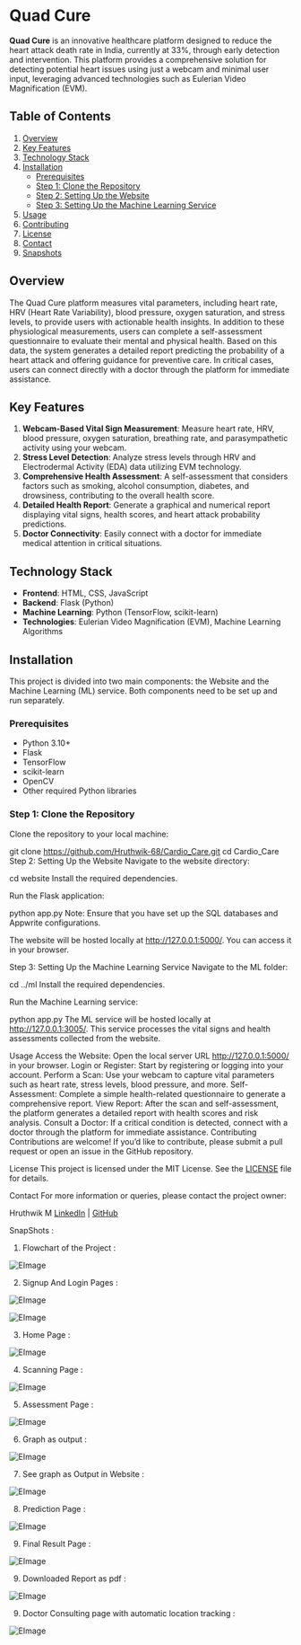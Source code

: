 # Quad Cure

**Quad Cure** is an innovative healthcare platform designed to reduce the heart attack death rate in India, currently at 33%, through early detection and intervention. This platform provides a comprehensive solution for detecting potential heart issues using just a webcam and minimal user input, leveraging advanced technologies such as Eulerian Video Magnification (EVM).

## Table of Contents

1. [Overview](#overview)
2. [Key Features](#key-features)
3. [Technology Stack](#technology-stack)
4. [Installation](#installation)
   - [Prerequisites](#prerequisites)
   - [Step 1: Clone the Repository](#step-1-clone-the-repository)
   - [Step 2: Setting Up the Website](#step-2-setting-up-the-website)
   - [Step 3: Setting Up the Machine Learning Service](#step-3-setting-up-the-machine-learning-service)
5. [Usage](#usage)
6. [Contributing](#contributing)
7. [License](#license)
8. [Contact](#contact)
9. [Snapshots](#snapshots)

## Overview

The Quad Cure platform measures vital parameters, including heart rate, HRV (Heart Rate Variability), blood pressure, oxygen saturation, and stress levels, to provide users with actionable health insights. In addition to these physiological measurements, users can complete a self-assessment questionnaire to evaluate their mental and physical health. Based on this data, the system generates a detailed report predicting the probability of a heart attack and offering guidance for preventive care. In critical cases, users can connect directly with a doctor through the platform for immediate assistance.

## Key Features

1. **Webcam-Based Vital Sign Measurement**: Measure heart rate, HRV, blood pressure, oxygen saturation, breathing rate, and parasympathetic activity using your webcam.
2. **Stress Level Detection**: Analyze stress levels through HRV and Electrodermal Activity (EDA) data utilizing EVM technology.
3. **Comprehensive Health Assessment**: A self-assessment that considers factors such as smoking, alcohol consumption, diabetes, and drowsiness, contributing to the overall health score.
4. **Detailed Health Report**: Generate a graphical and numerical report displaying vital signs, health scores, and heart attack probability predictions.
5. **Doctor Connectivity**: Easily connect with a doctor for immediate medical attention in critical situations.

## Technology Stack

- **Frontend**: HTML, CSS, JavaScript
- **Backend**: Flask (Python)
- **Machine Learning**: Python (TensorFlow, scikit-learn)
- **Technologies**: Eulerian Video Magnification (EVM), Machine Learning Algorithms

## Installation

This project is divided into two main components: the Website and the Machine Learning (ML) service. Both components need to be set up and run separately.

### Prerequisites

- Python 3.10+
- Flask
- TensorFlow
- scikit-learn
- OpenCV
- Other required Python libraries

### Step 1: Clone the Repository

Clone the repository to your local machine:


git clone https://github.com/Hruthwik-68/Cardio_Care.git
cd Cardio_Care
Step 2: Setting Up the Website
Navigate to the website directory:


cd website
Install the required dependencies.

Run the Flask application:


python app.py
Note: Ensure that you have set up the SQL databases and Appwrite configurations.

The website will be hosted locally at http://127.0.0.1:5000/. You can access it in your browser.

Step 3: Setting Up the Machine Learning Service
Navigate to the ML folder:


cd ../ml
Install the required dependencies.

Run the Machine Learning service:


python app.py
The ML service will be hosted locally at http://127.0.0.1:3005/. This service processes the vital signs and health assessments collected from the website.

Usage
Access the Website: Open the local server URL http://127.0.0.1:5000/ in your browser.
Login or Register: Start by registering or logging into your account.
Perform a Scan: Use your webcam to capture vital parameters such as heart rate, stress levels, blood pressure, and more.
Self-Assessment: Complete a simple health-related questionnaire to generate a comprehensive report.
View Report: After the scan and self-assessment, the platform generates a detailed report with health scores and risk analysis.
Consult a Doctor: If a critical condition is detected, connect with a doctor through the platform for immediate assistance.
Contributing
Contributions are welcome! If you’d like to contribute, please submit a pull request or open an issue in the GitHub repository.

License
This project is licensed under the MIT License. See the [LICENSE](./LICENSE) file for details.


Contact
For more information or queries, please contact the project owner:

Hruthwik M
[LinkedIn](https://www.linkedin.com/in/hruthwik-m) | [GitHub](https://github.com/Hruthwik-68)


SnapShots :



1. Flowchart of the Project :
 
  ![EImage](./images/flowchart.jpg)


2. Signup And Login Pages :
 
  ![EImage](./images/loginpage.jpg)

  ![EImage](./images/signup.jpg)



3. Home Page :

  
  ![EImage](./images/mainpage.jpg)


4. Scanning Page :

   
  ![EImage](./images/scanning.jpg)


5. Assessment Page :

   
  ![EImage](./images/assesmentpage.jpg)


6. Graph as output :

   
  ![EImage](./images/graph.jpg)


7. See graph as Output in Website :

   
  ![EImage](./images/finalreportpage.jpg)


8. Prediction Page :

   
  ![EImage](./images/predictionpage.jpg)


9. Final Result Page :

   
  ![EImage](./images/finalresultpage.jpg)


9. Downloaded Report as pdf :

   
  ![EImage](./images/report.jpg)


9. Doctor Consulting page with automatic location tracking :

   
  ![EImage](./images/doctorpage.jpg)




